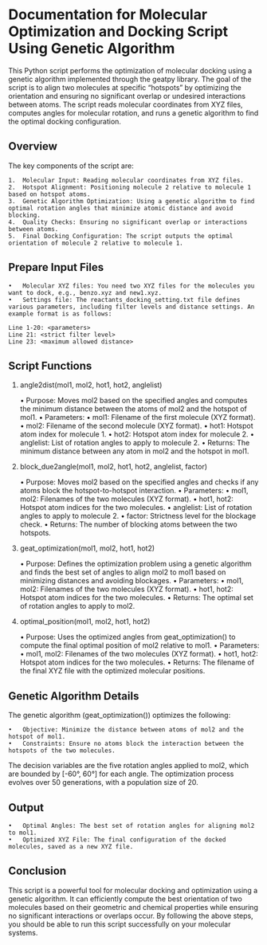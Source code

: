 # Documentation for Molecular Optimization and Docking Script Using Genetic Algorithm

This Python script performs the optimization of molecular docking using a genetic algorithm implemented through the geatpy library. The goal of the script is to align two molecules at specific “hotspots” by optimizing the orientation and ensuring no significant overlap or undesired interactions between atoms. The script reads molecular coordinates from XYZ files, computes angles for molecular rotation, and runs a genetic algorithm to find the optimal docking configuration.

## Overview

The key components of the script are:

	1.	Molecular Input: Reading molecular coordinates from XYZ files.
	2.	Hotspot Alignment: Positioning molecule 2 relative to molecule 1 based on hotspot atoms.
	3.	Genetic Algorithm Optimization: Using a genetic algorithm to find optimal rotation angles that minimize atomic distance and avoid blocking.
	4.	Quality Checks: Ensuring no significant overlap or interactions between atoms.
	5.	Final Docking Configuration: The script outputs the optimal orientation of molecule 2 relative to molecule 1.

## Prepare Input Files

	•	Molecular XYZ files: You need two XYZ files for the molecules you want to dock, e.g., benzo.xyz and new1.xyz.
	•	Settings file: The reactants_docking_setting.txt file defines various parameters, including filter levels and distance settings. An example format is as follows:
```
Line 1-20: <parameters>
Line 21: <strict filter level>
Line 23: <maximum allowed distance>
```

## Script Functions

1. angle2dist(mol1, mol2, hot1, hot2, anglelist)

	•	Purpose: Moves mol2 based on the specified angles and computes the minimum distance between the atoms of mol2 and the hotspot of mol1.
	•	Parameters:
	•	mol1: Filename of the first molecule (XYZ format).
	•	mol2: Filename of the second molecule (XYZ format).
	•	hot1: Hotspot atom index for molecule 1.
	•	hot2: Hotspot atom index for molecule 2.
	•	anglelist: List of rotation angles to apply to molecule 2.
	•	Returns: The minimum distance between any atom in mol2 and the hotspot in mol1.

2. block_due2angle(mol1, mol2, hot1, hot2, anglelist, factor)

	•	Purpose: Moves mol2 based on the specified angles and checks if any atoms block the hotspot-to-hotspot interaction.
	•	Parameters:
	•	mol1, mol2: Filenames of the two molecules (XYZ format).
	•	hot1, hot2: Hotspot atom indices for the two molecules.
	•	anglelist: List of rotation angles to apply to molecule 2.
	•	factor: Strictness level for the blockage check.
	•	Returns: The number of blocking atoms between the two hotspots.

3. geat_optimization(mol1, mol2, hot1, hot2)

	•	Purpose: Defines the optimization problem using a genetic algorithm and finds the best set of angles to align mol2 to mol1 based on minimizing distances and avoiding blockages.
	•	Parameters:
	•	mol1, mol2: Filenames of the two molecules (XYZ format).
	•	hot1, hot2: Hotspot atom indices for the two molecules.
	•	Returns: The optimal set of rotation angles to apply to mol2.

4. optimal_position(mol1, mol2, hot1, hot2)

	•	Purpose: Uses the optimized angles from geat_optimization() to compute the final optimal position of mol2 relative to mol1.
	•	Parameters:
	•	mol1, mol2: Filenames of the two molecules (XYZ format).
	•	hot1, hot2: Hotspot atom indices for the two molecules.
	•	Returns: The filename of the final XYZ file with the optimized molecular positions.

## Genetic Algorithm Details

The genetic algorithm (geat_optimization()) optimizes the following:

	•	Objective: Minimize the distance between atoms of mol2 and the hotspot of mol1.
	•	Constraints: Ensure no atoms block the interaction between the hotspots of the two molecules.

The decision variables are the five rotation angles applied to mol2, which are bounded by [-60°, 60°] for each angle. The optimization process evolves over 50 generations, with a population size of 20.


## Output

	•	Optimal Angles: The best set of rotation angles for aligning mol2 to mol1.
	•	Optimized XYZ File: The final configuration of the docked molecules, saved as a new XYZ file.

## Conclusion

This script is a powerful tool for molecular docking and optimization using a genetic algorithm. It can efficiently compute the best orientation of two molecules based on their geometric and chemical properties while ensuring no significant interactions or overlaps occur. By following the above steps, you should be able to run this script successfully on your molecular systems.